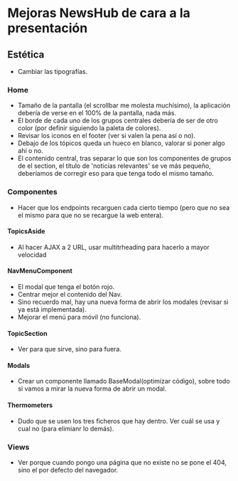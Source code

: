 # Mejoras NewsHub de cara a la presentación
## Estética
- Cambiar las tipografías.
### Home
- Tamaño de la pantalla (el scrollbar me molesta muchísimo), la aplicación debería de verse en el 100% de la pantalla, nada más.
- El borde de cada uno de los grupos centrales debería de ser de otro color (por definir siguiendo la paleta de colores).
- Revisar los iconos en el footer (ver si valen la pena así o no).
- Debajo de los tópicos queda un hueco en blanco, valorar si poner algo ahí o no.
- El contenido central, tras separar lo que son los componentes de grupos de el section, el título de 'noticias relevantes' se ve más pequeño, deberíamos de corregir eso para que tenga todo el mismo tamaño.

### Componentes
- Hacer que los endpoints recarguen cada cierto tiempo (pero que no sea el mismo para que no se recargue la web entera).
#### TopicsAside
- Al hacer AJAX a 2 URL, usar multitrheading para hacerlo a mayor velocidad
#### NavMenuComponent
- El modal que tenga el botón rojo.
- Centrar mejor el contenido del Nav.
- Sino recuerdo mal, hay una nueva forma de abrir los modales (revisar si ya está implementada).
- Mejorar el menú para móvil (no funciona).

#### TopicSection
- Ver para que sirve, sino para fuera.

#### Modals
- Crear un componente llamado BaseModal(optimizar código), sobre todo si vamos a mirar la nueva forma de abrir un modal.

#### Thermometers
- Dudo que se usen los tres ficheros que hay dentro. Ver cuál se usa y cual no (para elimianr lo demás).

### Views
- Ver porque cuando pongo una página que no existe no se pone el 404, sino el por defecto del navegador.